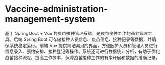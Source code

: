 # Vaccine-administration-management-system
基于 Spring Boot + Vue 的疫苗接种管理系统，是疫苗接种工作的高效管理工具。后端 Spring Boot 可存储接种人员信息、疫苗信息、接种记录等数据，并确保系统稳定运行。前端 Vue 提供简洁易用的界面，方便医护人员和管理人员进行信息录入、预约安排、接种登记等操作。系统还可进行数据统计分析，有助于优化疫苗接种流程，提高工作效率，保障疫苗接种工作的有序开展和数据的准确记录。
